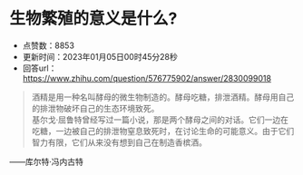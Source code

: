 # 生物繁殖的意义是什么?
- 点赞数：8853
- 更新时间：2023年01月05日00时45分28秒
- 回答url：https://www.zhihu.com/question/576775902/answer/2830099018
<body>
 <blockquote data-pid="k1T6fzsW">
  酒精是用一种名叫酵母的微生物制造的。酵母吃糖，排泄酒精。酵母用自己的排泄物破坏自己的生态环境致死。
  <br>
  基尔戈·屈鲁特曾经写过一篇小说，那是两个酵母之间的对话。它们一边在吃糖，一边被自己的排泄物窒息致死时，在讨论生命的可能意义。由于它们智力有限，它们从来没有想到自己在制造香槟酒。
 </blockquote>
 <p data-pid="NEPcqnU-">——库尔特·冯内古特</p>
</body>